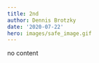 ```yaml
---
title: 2nd
author: Dennis Brotzky
date: '2020-07-22'
hero: images/safe_image.gif
---
```

no content
